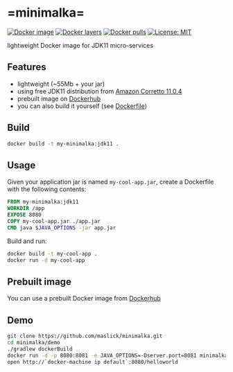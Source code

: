 # =minimalka=
[![Docker image](https://img.shields.io/microbadger/image-size/maslick/minimalka/latest.svg)](https://cloud.docker.com/u/maslick/repository/docker/maslick/minimalka)
[![Docker layers](https://img.shields.io/microbadger/layers/maslick/minimalka.svg?color=yellow)](https://cloud.docker.com/u/maslick/repository/docker/maslick/minimalka)
[![Docker pulls](https://img.shields.io/docker/pulls/maslick/minimalka.svg?color=green)](https://cloud.docker.com/u/maslick/repository/docker/maslick/minimalka)
[![License: MIT](https://img.shields.io/badge/License-MIT-green.svg)](https://opensource.org/licenses/MIT)

lightweight Docker image for JDK11 micro-services



## Features
* lightweight (~55Mb + your jar)
* using free JDK11 distribution from [Amazon Corretto 11.0.4](https://docs.aws.amazon.com/corretto/latest/corretto-11-ug/downloads-list.html)
* prebuilt image on [Dockerhub](https://cloud.docker.com/u/maslick/repository/docker/maslick/minimalka)
* you can also build it yourself (see [Dockerfile](Dockerfile))

## Build
```bash
docker build -t my-minimalka:jdk11 .
```


## Usage
Given your application jar is named ``my-cool-app.jar``, create a Dockerfile with the following contents:
```dockerfile
FROM my-minimalka:jdk11
WORKDIR /app
EXPOSE 8080
COPY my-cool-app.jar ./app.jar
CMD java $JAVA_OPTIONS -jar app.jar
```

Build and run:
```bash
docker build -t my-cool-app .
docker run -d my-cool-app
```


## Prebuilt image
You can use a prebuilt Docker image from [Dockerhub](https://cloud.docker.com/u/maslick/repository/docker/maslick/minimalka)


## Demo
```bash
git clone https://github.com/maslick/minimalka.git
cd minimalka/demo
./gradlew dockerBuild
docker run -d -p 8080:8081 -e JAVA_OPTIONS=-Dserver.port=8081 minimalka-boot
open http://`docker-machine ip default`:8080/helloworld
```
